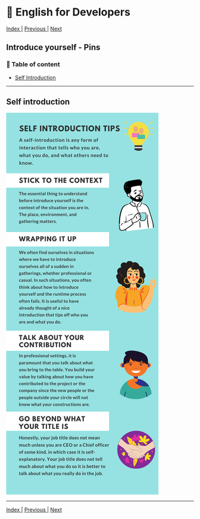 # :statue_of_liberty: English for Developers

[Index |](/readme.md) [Previous |](/files/introductions.md) [Next](/files/resources.md)



## Introduce yourself - Pins 


### :book: Table of content


- [Self Introduction](#pin)

---

## Self introduction

![image pin self introduction](/assets/self_introduction.png)

---

[Index |](/readme.md) [Previous |](/files/introductions.md) [Next](/files/resources.md)

